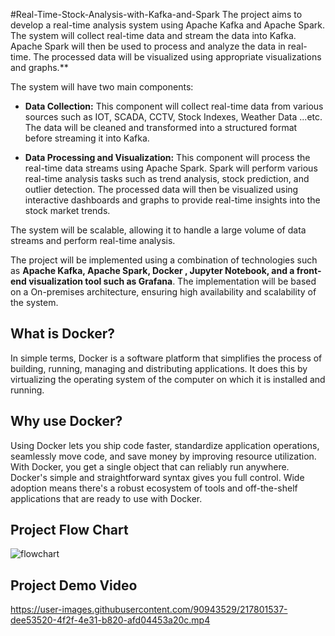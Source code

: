 #Real-Time-Stock-Analysis-with-Kafka-and-Spark
The project aims to develop a real-time analysis system using Apache Kafka and Apache Spark. The system will collect real-time data and stream the data into Kafka. Apache Spark will then be used to process and analyze the data in real-time. The processed data will be visualized using appropriate visualizations and graphs.**

The system will have two main components:

* **Data Collection:** This component will collect real-time data from various sources such as IOT, SCADA, CCTV, Stock Indexes, Weather Data ...etc. The data will be cleaned and transformed into a structured format before streaming it into Kafka.
      
* **Data Processing and Visualization:** This component will process the real-time data streams using Apache Spark. Spark will perform various real-time analysis tasks such as trend analysis, stock prediction, and outlier detection. The processed data will then be visualized using interactive dashboards and graphs to provide real-time insights into the stock market trends.

The system will be scalable, allowing it to handle a large volume of data streams and perform real-time analysis.

The project will be implemented using a combination of technologies such as **Apache Kafka, Apache Spark, Docker , Jupyter Notebook, and a front-end visualization tool such as Grafana**. The implementation will be based on a  On-premises architecture, ensuring high availability and scalability of the system.

## What is Docker?
In simple terms, Docker is a software platform that simplifies the process of building, running, managing and distributing applications. It does this by virtualizing the operating system of the computer on which it is installed and running.

## Why use Docker?
Using Docker lets you ship code faster, standardize application operations, seamlessly move code, and save money by improving resource utilization. With Docker, you get a single object that can reliably run anywhere. Docker's simple and straightforward syntax gives you full control. Wide adoption means there's a robust ecosystem of tools and off-the-shelf applications that are ready to use with Docker.

## Project Flow Chart
![flowchart](https://user-images.githubusercontent.com/90943529/217798777-82aae959-6260-4d0e-80a6-d8c674b77225.png)

## Project Demo Video
https://user-images.githubusercontent.com/90943529/217801537-dee53520-4f2f-4e31-b820-afd04453a20c.mp4





